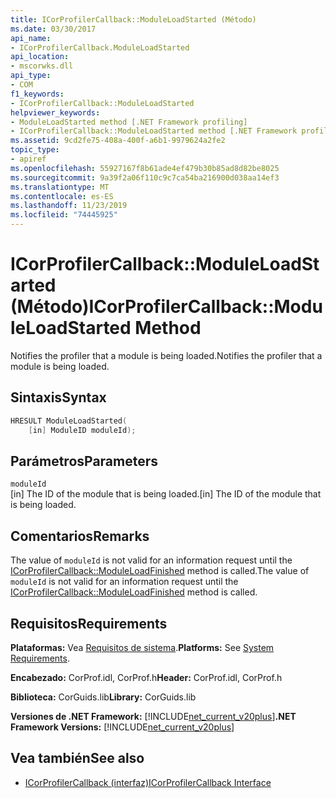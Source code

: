 ```yaml
---
title: ICorProfilerCallback::ModuleLoadStarted (Método)
ms.date: 03/30/2017
api_name:
- ICorProfilerCallback.ModuleLoadStarted
api_location:
- mscorwks.dll
api_type:
- COM
f1_keywords:
- ICorProfilerCallback::ModuleLoadStarted
helpviewer_keywords:
- ModuleLoadStarted method [.NET Framework profiling]
- ICorProfilerCallback::ModuleLoadStarted method [.NET Framework profiling]
ms.assetid: 9cd2fe75-408a-400f-a6b1-9979624a2fe2
topic_type:
- apiref
ms.openlocfilehash: 55927167f8b61ade4ef479b30b85ad8d82be8025
ms.sourcegitcommit: 9a39f2a06f110c9c7ca54ba216900d038aa14ef3
ms.translationtype: MT
ms.contentlocale: es-ES
ms.lasthandoff: 11/23/2019
ms.locfileid: "74445925"
---
```

# <a name="icorprofilercallbackmoduleloadstarted-method"></a><span data-ttu-id="f7f95-102">ICorProfilerCallback::ModuleLoadStarted (Método)</span><span class="sxs-lookup"><span data-stu-id="f7f95-102">ICorProfilerCallback::ModuleLoadStarted Method</span></span>
<span data-ttu-id="f7f95-103">Notifies the profiler that a module is being loaded.</span><span class="sxs-lookup"><span data-stu-id="f7f95-103">Notifies the profiler that a module is being loaded.</span></span>  
  
## <a name="syntax"></a><span data-ttu-id="f7f95-104">Sintaxis</span><span class="sxs-lookup"><span data-stu-id="f7f95-104">Syntax</span></span>  
  
```cpp  
HRESULT ModuleLoadStarted(  
    [in] ModuleID moduleId);  
```  
  
## <a name="parameters"></a><span data-ttu-id="f7f95-105">Parámetros</span><span class="sxs-lookup"><span data-stu-id="f7f95-105">Parameters</span></span>  
 `moduleId`  
 <span data-ttu-id="f7f95-106">[in] The ID of the module that is being loaded.</span><span class="sxs-lookup"><span data-stu-id="f7f95-106">[in] The ID of the module that is being loaded.</span></span>  
  
## <a name="remarks"></a><span data-ttu-id="f7f95-107">Comentarios</span><span class="sxs-lookup"><span data-stu-id="f7f95-107">Remarks</span></span>  
 <span data-ttu-id="f7f95-108">The value of `moduleId` is not valid for an information request until the [ICorProfilerCallback::ModuleLoadFinished](../../../../docs/framework/unmanaged-api/profiling/icorprofilercallback-moduleloadfinished-method.md) method is called.</span><span class="sxs-lookup"><span data-stu-id="f7f95-108">The value of `moduleId` is not valid for an information request until the [ICorProfilerCallback::ModuleLoadFinished](../../../../docs/framework/unmanaged-api/profiling/icorprofilercallback-moduleloadfinished-method.md) method is called.</span></span>  
  
## <a name="requirements"></a><span data-ttu-id="f7f95-109">Requisitos</span><span class="sxs-lookup"><span data-stu-id="f7f95-109">Requirements</span></span>  
 <span data-ttu-id="f7f95-110">**Plataformas:** Vea [Requisitos de sistema](../../../../docs/framework/get-started/system-requirements.md).</span><span class="sxs-lookup"><span data-stu-id="f7f95-110">**Platforms:** See [System Requirements](../../../../docs/framework/get-started/system-requirements.md).</span></span>  
  
 <span data-ttu-id="f7f95-111">**Encabezado:** CorProf.idl, CorProf.h</span><span class="sxs-lookup"><span data-stu-id="f7f95-111">**Header:** CorProf.idl, CorProf.h</span></span>  
  
 <span data-ttu-id="f7f95-112">**Biblioteca:** CorGuids.lib</span><span class="sxs-lookup"><span data-stu-id="f7f95-112">**Library:** CorGuids.lib</span></span>  
  
 <span data-ttu-id="f7f95-113">**Versiones de .NET Framework:** [!INCLUDE[net_current_v20plus](../../../../includes/net-current-v20plus-md.md)]</span><span class="sxs-lookup"><span data-stu-id="f7f95-113">**.NET Framework Versions:** [!INCLUDE[net_current_v20plus](../../../../includes/net-current-v20plus-md.md)]</span></span>  
  
## <a name="see-also"></a><span data-ttu-id="f7f95-114">Vea también</span><span class="sxs-lookup"><span data-stu-id="f7f95-114">See also</span></span>

- [<span data-ttu-id="f7f95-115">ICorProfilerCallback (interfaz)</span><span class="sxs-lookup"><span data-stu-id="f7f95-115">ICorProfilerCallback Interface</span></span>](../../../../docs/framework/unmanaged-api/profiling/icorprofilercallback-interface.md)
